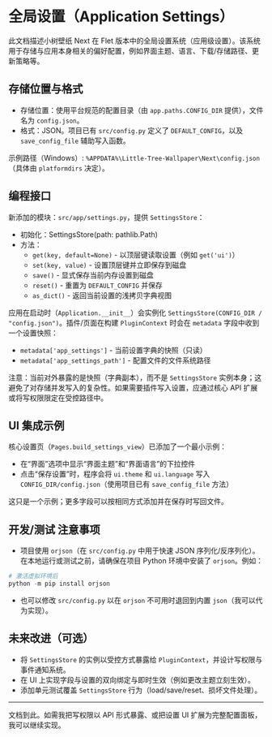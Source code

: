 # 全局设置（Application Settings）

此文档描述小树壁纸 Next 在 Flet 版本中的全局设置系统（应用级设置）。该系统用于存储与应用本身相关的偏好配置，例如界面主题、语言、下载/存储路径、更新策略等。

## 存储位置与格式

- 存储位置：使用平台规范的配置目录（由 `app.paths.CONFIG_DIR` 提供），文件名为 `config.json`。
- 格式：JSON。项目已有 `src/config.py` 定义了 `DEFAULT_CONFIG`，以及 `save_config_file` 辅助写入函数。

示例路径（Windows）: `%APPDATA%\Little-Tree-Wallpaper\Next\config.json`（具体由 `platformdirs` 决定）。

## 编程接口

新添加的模块：`src/app/settings.py`，提供 `SettingsStore`：

- 初始化：SettingsStore(path: pathlib.Path)
- 方法：
  - `get(key, default=None)` - 以顶层键读取设置（例如 `get('ui')`）
  - `set(key, value)` - 设置顶层键并立即保存到磁盘
  - `save()` - 显式保存当前内存设置到磁盘
  - `reset()` - 重置为 `DEFAULT_CONFIG` 并保存
  - `as_dict()` - 返回当前设置的浅拷贝字典视图

应用在启动时（`Application.__init__`）会实例化 `SettingsStore(CONFIG_DIR / "config.json")`。插件/页面在构建 `PluginContext` 时会在 `metadata` 字段中收到一个设置快照：

- `metadata['app_settings']` - 当前设置字典的快照（只读）
- `metadata['app_settings_path']` - 配置文件的文件系统路径

注意：当前对外暴露的是快照（字典副本），而不是 `SettingsStore` 实例本身；这避免了对存储并发写入的复杂性。如果需要插件写入设置，应通过核心 API 扩展或将写权限限定在受控路径中。

## UI 集成示例

核心设置页（`Pages.build_settings_view`）已添加了一个最小示例：

- 在“界面”选项中显示“界面主题”和“界面语言”的下拉控件
- 点击“保存设置”时，程序会将 `ui.theme` 和 `ui.language` 写入 `CONFIG_DIR/config.json`（使用项目已有 `save_config_file` 方法）

这只是一个示例；更多字段可以按相同方式添加并在保存时写回文件。

## 开发/测试 注意事项

- 项目使用 `orjson`（在 `src/config.py` 中用于快速 JSON 序列化/反序列化）。在本地运行或测试之前，请确保在项目 Python 环境中安装了 `orjson`。例如：

```powershell
# 激活虚拟环境后
python -m pip install orjson
```

- 也可以修改 `src/config.py` 以在 `orjson` 不可用时退回到内置 `json`（我可以代为实现）。

## 未来改进（可选）

- 将 `SettingsStore` 的实例以受控方式暴露给 `PluginContext`，并设计写权限与事件通知系统。
- 在 UI 上实现字段与设置的双向绑定与即时生效（例如更改主题立刻生效）。
- 添加单元测试覆盖 `SettingsStore` 行为（load/save/reset、损坏文件处理）。

---
文档到此。如需我把写权限以 API 形式暴露、或把设置 UI 扩展为完整配置面板，我可以继续实现。
